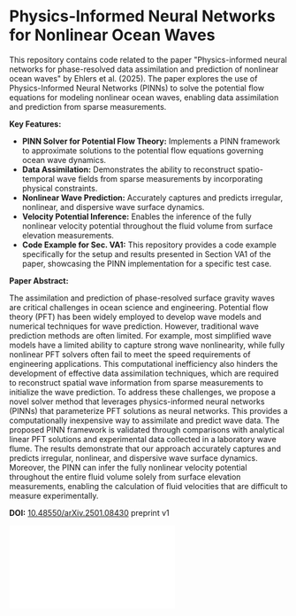 # Physics-Informed Neural Networks for Nonlinear Ocean Waves

This repository contains code related to the paper "Physics-informed neural networks for phase-resolved data assimilation and prediction of nonlinear ocean waves" by Ehlers et al. (2025). The paper explores the use of Physics-Informed Neural Networks (PINNs) to solve the potential flow equations for modeling nonlinear ocean waves, enabling data assimilation and prediction from sparse measurements.

**Key Features:**

*   **PINN Solver for Potential Flow Theory:** Implements a PINN framework to approximate solutions to the potential flow equations governing ocean wave dynamics.
*   **Data Assimilation:** Demonstrates the ability to reconstruct spatio-temporal wave fields from sparse measurements by incorporating physical constraints.
*   **Nonlinear Wave Prediction:** Accurately captures and predicts irregular, nonlinear, and dispersive wave surface dynamics.
*   **Velocity Potential Inference:** Enables the inference of the fully nonlinear velocity potential throughout the fluid volume from surface elevation measurements.
*   **Code Example for Sec. VA1:** This repository provides a code example specifically for the setup and results presented in Section VA1 of the paper, showcasing the PINN implementation for a specific test case.

**Paper Abstract:**

The assimilation and prediction of phase-resolved surface gravity waves are critical challenges in ocean science and engineering. Potential flow theory (PFT) has been widely employed to develop wave models and numerical techniques for wave prediction. However, traditional wave prediction methods are often limited. For example, most simplified wave models have a limited ability to capture strong wave nonlinearity, while fully nonlinear PFT solvers often fail to meet the speed requirements of engineering applications. This computational inefficiency also hinders the development of effective data assimilation techniques, which are required to reconstruct spatial wave information from sparse measurements to initialize the wave prediction.
To address these challenges, we propose a novel solver method that leverages physics-informed neural networks (PINNs) that parameterize PFT solutions as neural networks. This provides a computationally inexpensive way to assimilate and predict wave data. The proposed PINN framework is validated through comparisons with analytical linear PFT solutions and experimental data collected in a laboratory wave flume. The results demonstrate that our approach accurately captures and predicts irregular, nonlinear, and dispersive wave surface dynamics. Moreover, the PINN can infer the fully nonlinear velocity potential throughout the entire fluid volume solely from surface elevation measurements, enabling the calculation of fluid velocities that are difficult to measure experimentally.


**DOI:** [10.48550/arXiv.2501.08430](https://doi.org/10.48550/arXiv.2501.08430) preprint v1


![Alt text](PINN_HC_pdf_tex.pdf)
